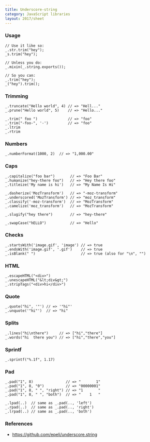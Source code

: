 ```yaml
---
title: Underscore-string
category: JavaScript libraries
layout: 2017/sheet
---
```


### Usage

    // Use it like so:
    _.str.trim("hey");
    _s.trim("hey");

    // Unless you do:
    _.mixin(_.string.exports());

    // So you can:
    _.trim("hey");
    _("hey").trim();

### Trimming

    _.truncate("Hello world", 4) // => "Hell..."
    _.prune("Hello world", 5)    // => "Hello..."

    _.trim(" foo ")              // => "foo"
    _.trim("-foo-", '-')         // => "foo"
    _.ltrim
    _.rtrim

### Numbers

    _.numberFormat(1000, 2)  // => "1,000.00"

### Caps

    _.capitalize("foo bar")       // => "Foo Bar"
    _.humanize("hey-there foo")   // => "Hey there foo"
    _.titleize('My name is hi')   // => "My Name Is Hi"

    _.dasherize('MozTransform')   // => "-moz-transform"
    _.underscored('MozTransform') // => "moz_transform"
    _.classify('-moz-transform')  // => "MozTransform"
    _.camelize('moz_transform')   // => "MozTransform"

    _.slugify("hey there")        // => "hey-there"

    _.swapCase("hELLO")           // => "Hello"

### Checks

    _.startsWith('image.gif', 'image') // => true
    _.endsWith('image.gif', '.gif')    // => true
    _.isBlank(" ")                     // => true (also for "\n", "")

### HTML

    _.escapeHTML("<div>")
    _.unescapeHTML("&lt;div&gt;")
    _.stripTags("<div>hi</div>")

### Quote

    _.quote("hi", '"') // => '"hi"'
    _.unquote('"hi"')  // => "hi"

### Splits

    _.lines("hi\nthere")     // => ["hi","there"]
    _.words("hi  there you") // => ["hi","there","you"]

### Sprintf

    _.sprintf("%.1f", 1.17)

### Pad

    _.pad("1", 8)               // => "       1"
    _.pad("1", 8, "0")          // => "00000001"
    _.pad("1", 8, " ", "right") // => "1       "
    _.pad("1", 8, " ", "both")  // => "    1   "

    _.lpad(..)  // same as _.pad(.., 'left')
    _.rpad(..)  // same as _.pad(.., 'right')
    _.lrpad(..) // same as _.pad(.., 'both')

### References

* https://github.com/epeli/underscore.string
